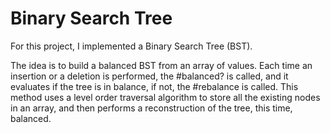 # Binary Search Tree

For this project, I implemented a Binary Search Tree (BST).

The idea is to build a balanced BST from an array of values. Each time an insertion or a deletion is performed, the #balanced? is called, and it evaluates if the tree is in balance, if not, the #rebalance is called. This method uses a level order traversal algorithm to store all the existing nodes in an array, and then performs a reconstruction of the tree, this time, balanced.